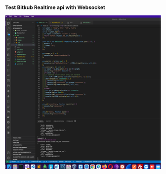 ### Test Bitkub Realtime api with Websocket

![Duino coin Checker](https://raw.githubusercontent.com/X-c0d3/bitkub-realtime-api-with-websocket/main/Screenshot/ScreenShot1.png)
